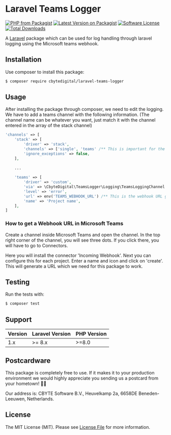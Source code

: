 # Laravel Teams Logger
[![PHP from Packagist](https://img.shields.io/packagist/php-v/cbytedigital/laravel-teams-logger.svg)](https://packagist.org/packages/cbytedigital/laravel-teams-logger)
[![Latest Version on Packagist](https://img.shields.io/packagist/v/cbytedigital/laravel-teams-logger.svg)](https://packagist.org/packages/cbytedigital/laravel-teams-logger)
[![Software License](https://img.shields.io/packagist/l/cbytedigital/laravel-teams-logger.svg)](LICENSE.md)
[![Total Downloads](https://img.shields.io/packagist/dt/cbytedigital/laravel-teams-logger.svg)](https://packagist.org/packages/cbytedigital/laravel-teams-logger)

A [Laravel](https://laravel.com) package which can be used for log handling through laravel logging using the Microsoft teams webhook.

## Installation

Use composer to install this package:

```bash
$ composer require cbytedigital/laravel-teams-logger
```

## Usage
After installing the package through composer, we need to edit the logging. We have to add a teams channel with the following information. (The channel name can be whatever you want, just match it with the channel entered in the array of the stack channel)
```php
'channels' => [
    'stack' => [
        'driver' => 'stack',
        'channels' => ['single', 'teams' /** This is important for the channel to register properly */],
        'ignore_exceptions' => false,
    ],
    
    ...
    
    'teams' => [
        'driver' => 'custom',
        'via' => \CbyteDigital\TeamsLogger\Logging\TeamsLoggingChannel::class,
        'level' => 'error',
        'url' => env('TEAMS_WEBHOOK_URL') /** This is the webhook URL generated by Teams */,
        'name' => 'Project name',
    ],
]
```

### How to get a Webhook URL in Microsoft Teams

Create a channel inside Microsoft Teams and open the channel. In the top right corner of the channel, you will see three dots. If you click there, you will have to go to Connectors.

Here you will install the connector 'Incoming Webhook'. Next you can configure this for each project. Enter a name and icon and click on 'create'. This will generate a URL which we need for this package to work.

## Testing
Run the tests with:
```bash
$ composer test
```

## Support

| Version | Laravel Version | PHP Version |
|---- |-----------------|-------------|
| 1.x | \>= 8.x         | \>=8.0      |

## Postcardware

This package is completely free to use. If it makes it to your production environment we would highly appreciate you sending us a postcard from your hometown! 👏🏼

Our address is: CBYTE Software B.V., Heuvelkamp 2a, 6658DE Beneden-Leeuwen, Netherlands.

## License

The MIT License (MIT). Please see [License File](LICENSE.md) for more information.
